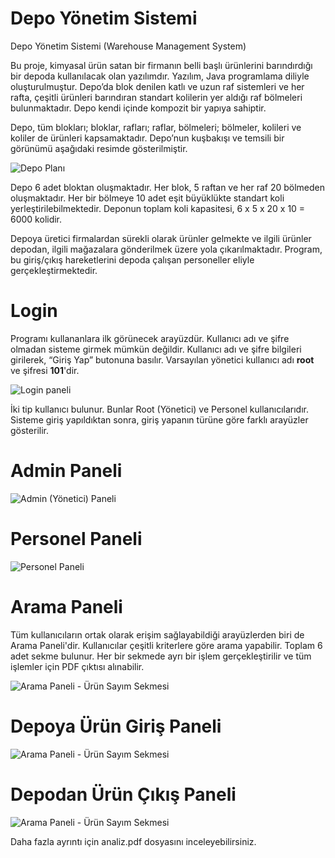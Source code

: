 # Depo Yönetim Sistemi
Depo Yönetim Sistemi (Warehouse Management System)

Bu proje, kimyasal ürün satan bir firmanın belli başlı ürünlerini barındırdığı bir depoda kullanılacak olan yazılımdır. Yazılım, Java programlama diliyle oluşturulmuştur. Depo’da blok denilen katlı ve uzun raf sistemleri ve her rafta, çeşitli ürünleri barındıran standart kolilerin yer aldığı raf bölmeleri bulunmaktadır. Depo kendi içinde kompozit bir yapıya sahiptir. 

Depo, tüm blokları; bloklar, rafları; raflar, bölmeleri; bölmeler, kolileri ve koliler de ürünleri kapsamaktadır. Depo’nun kuşbakışı ve temsili bir görünümü aşağıdaki resimde gösterilmiştir.

![Depo Planı](https://github.com/zkcplk/Depo-Yonetim-Sistemi/blob/main/images/DepoTemsiliResim.png)

Depo 6 adet bloktan oluşmaktadır. Her blok, 5 raftan ve her raf 20 bölmeden oluşmaktadır. Her bir bölmeye 10 adet eşit büyüklükte standart koli yerleştirilebilmektedir. Deponun toplam koli kapasitesi, 6 x 5 x 20 x 10 = 6000 kolidir.

Depoya üretici firmalardan sürekli olarak ürünler gelmekte ve ilgili ürünler depodan, ilgili mağazalara gönderilmek üzere yola çıkarılmaktadır. Program, bu giriş/çıkış hareketlerini depoda çalışan personeller eliyle gerçekleştirmektedir. 

# Login
Programı kullananlara ilk görünecek arayüzdür. Kullanıcı adı ve şifre olmadan sisteme girmek mümkün değildir. Kullanıcı adı ve şifre bilgileri girilerek, “Giriş Yap” butonuna basılır. Varsayılan yönetici kullanıcı adı **root** ve şifresi **101**'dir.

![Login paneli](https://github.com/zkcplk/Depo-Yonetim-Sistemi/blob/main/images/Login.png)

İki tip kullanıcı bulunur. Bunlar Root (Yönetici) ve Personel kullanıcılarıdır. Sisteme giriş yapıldıktan sonra, giriş yapanın türüne göre farklı arayüzler gösterilir.

# Admin Paneli
![Admin (Yönetici) Paneli](https://github.com/zkcplk/Depo-Yonetim-Sistemi/blob/main/images/AdminPanel.png)

# Personel Paneli
![Personel Paneli](https://github.com/zkcplk/Depo-Yonetim-Sistemi/blob/main/images/PersonelPanel.png)

# Arama Paneli
Tüm kullanıcıların ortak olarak erişim sağlayabildiği arayüzlerden biri de Arama Paneli'dir. Kullanıcılar çeşitli kriterlere göre arama yapabilir. Toplam 6 adet sekme
bulunur. Her bir sekmede ayrı bir işlem gerçekleştirilir ve tüm işlemler için PDF çıktısı alınabilir.

![Arama Paneli - Ürün Sayım Sekmesi](https://github.com/zkcplk/Depo-Yonetim-Sistemi/blob/main/images/AramaPanelUrunSayim.png)

# Depoya Ürün Giriş Paneli
![Arama Paneli - Ürün Sayım Sekmesi](https://github.com/zkcplk/Depo-Yonetim-Sistemi/blob/main/images/UrunGelisi.png)

# Depodan Ürün Çıkış Paneli
![Arama Paneli - Ürün Sayım Sekmesi](https://github.com/zkcplk/Depo-Yonetim-Sistemi/blob/main/images/UrunGidisi.png)

Daha fazla ayrıntı için analiz.pdf dosyasını inceleyebilirsiniz.

